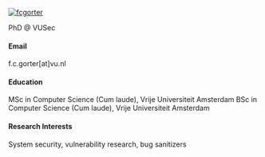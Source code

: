 

[![fcgorter](https://img.shields.io/badge/fcgorter-github-blue?logo=github)](https://github.com/fcgorter)

PhD @ VUSec

#### Email
f.c.gorter[at]vu.nl

#### Education
MSc in Computer Science (Cum laude), Vrije Universiteit Amsterdam
BSc in Computer Science (Cum laude), Vrije Universiteit Amsterdam

#### Research Interests
System security, vulnerability research, bug sanitizers

